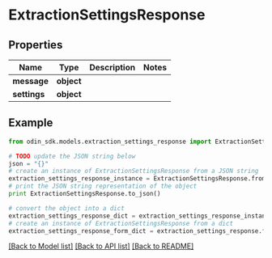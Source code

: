 # ExtractionSettingsResponse


## Properties

Name | Type | Description | Notes
------------ | ------------- | ------------- | -------------
**message** | **object** |  | 
**settings** | **object** |  | 

## Example

```python
from odin_sdk.models.extraction_settings_response import ExtractionSettingsResponse

# TODO update the JSON string below
json = "{}"
# create an instance of ExtractionSettingsResponse from a JSON string
extraction_settings_response_instance = ExtractionSettingsResponse.from_json(json)
# print the JSON string representation of the object
print ExtractionSettingsResponse.to_json()

# convert the object into a dict
extraction_settings_response_dict = extraction_settings_response_instance.to_dict()
# create an instance of ExtractionSettingsResponse from a dict
extraction_settings_response_form_dict = extraction_settings_response.from_dict(extraction_settings_response_dict)
```
[[Back to Model list]](../README.md#documentation-for-models) [[Back to API list]](../README.md#documentation-for-api-endpoints) [[Back to README]](../README.md)


